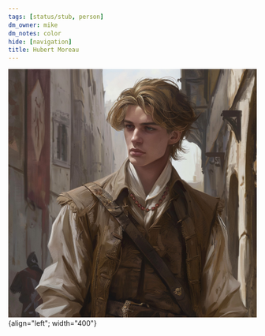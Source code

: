 ```yaml
---
tags: [status/stub, person]
dm_owner: mike
dm_notes: color
hide: [navigation]
title: Hubert Moreau
---
```




![Hubert Moreau](../../assets/hubert-moreau.jpg){align="left"; width="400"}